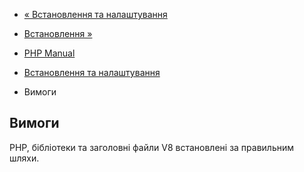 - [« Встановлення та налаштування](v8js.setup.md)
- [Встановлення »](v8js.installation.md)

- [PHP Manual](index.md)
- [Встановлення та налаштування](v8js.setup.md)
- Вимоги

## Вимоги

PHP, бібліотеки та заголовні файли V8 встановлені за правильним
шляхи.

